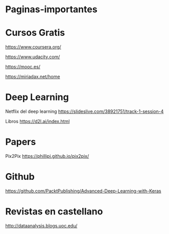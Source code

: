 # Paginas-importantes

# Cursos Gratis

https://www.coursera.org/

https://www.udacity.com/

https://mooc.es/

https://miriadax.net/home

# Deep Learning

Netflix del deep learning
https://slideslive.com/38921751/track-1-session-4

Libros
https://d2l.ai/index.html

# Papers

Pix2Pix
https://phillipi.github.io/pix2pix/


# Github

https://github.com/PacktPublishing/Advanced-Deep-Learning-with-Keras


# Revistas en castellano

http://dataanalysis.blogs.uoc.edu/
